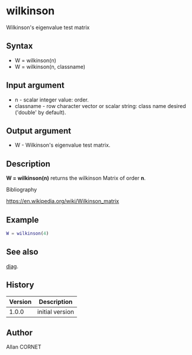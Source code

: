# wilkinson

Wilkinson's eigenvalue test matrix

## Syntax

- W = wilkinson(n)
- W = wilkinson(n, classname)

## Input argument

- n - scalar integer value: order.
- classname - row character vector or scalar string: class name desired ('double' by default).

## Output argument

- W - Wilkinson's eigenvalue test matrix.

## Description

  <p><b>W = wilkinson(n)</b> returns the wilkinson Matrix of order <b>n</b>.</p>

Bibliography

https://en.wikipedia.org/wiki/Wilkinson_matrix

## Example

```matlab
W = wilkinson(4)
```

## See also

[diag](../constructors_functions/diag.md).

## History

| Version | Description     |
| ------- | --------------- |
| 1.0.0   | initial version |

## Author

Allan CORNET
